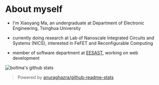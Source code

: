 # About myself

- I'm Xiaoyang Ma, an undergraduate at Department of Electronic Engineering, Tsinghua University

- currently doing research at Lab of Nanoscale Integrated Circuits and Systems (NICS), interested in FeFET and Reconfigurable Computing

- member of software department at [EESAST](https://eesast.com), working on web development

![boltma's github stats](https://github-readme-stats.duskmoon.vercel.app/api?username=boltma&theme=tokyonight&show_icons=true&count_private=true)

> Powered by [anuraghazra/github-readme-stats](https://github.com/anuraghazra/github-readme-stats)
